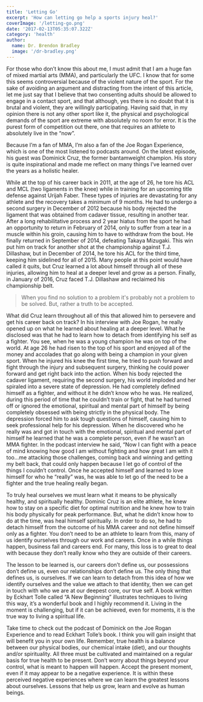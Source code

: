 ```yaml
---
title: 'Letting Go'
excerpt: 'How can letting go help a sports injury heal?'
coverImage: '/letting-go.png'
date: '2017-02-13T05:35:07.322Z'
category: 'health'
author:
  name: Dr. Brendon Bradley
  image: '/dr-bradley.png'
---
```


For those who don’t know this about me, I must admit that I am a huge fan of mixed martial arts (MMA), and particularly the UFC. I know that for some this seems controversial because of the violent nature of the sport. For the sake of avoiding an argument and distracting from the intent of this article, let me just say that I believe that two consenting adults should be allowed to engage in a contact sport, and that although, yes there is no doubt that it is brutal and violent, they are willingly participating. Having said that, in my opinion there is not any other sport like it, the physical and psychological demands of the sport are extreme with absolutely no room for error. It is the purest form of competition out there, one that requires an athlete to absolutely live in the “now”.

Because I’m a fan of MMA, I’m also a fan of the Joe Rogan Experience,  which is one of the most listened to podcasts around. On the latest episode, his guest was Dominick Cruz, the former bantamweight champion. His story is quite inspirational and made me reflect on many things I’ve learned over the years as a holistic healer.

While at the top of his career back in 2011, at the age of 26, he tore his ACL  and MCL (two ligaments in the knee) while in training for an upcoming title defense against Urijah Faber. These types of injuries are devastating for any athlete and the recovery takes a minimum of 9 months. He had to undergo a second surgery in December of 2012 because his body rejected the ligament that was obtained from cadaver tissue, resulting in another tear. After a long rehabilitative process and 2 year hiatus from the sport he had an opportunity to return in February of 2014, only to suffer from a tear in a muscle within his groin, causing him to have to withdraw from the bout. He finally returned in September of 2014, defeating Takaya Mizugaki. This win put him on track for another shot at the championship against T.J. Dillashaw, but in December of 2014, he tore his ACL for the third time, keeping him sidelined for all of 2015. Many people at this point would have called it quits, but Cruz learned a lot about himself through all of these injuries, allowing him to heal at a deeper level and grow as a person. Finally, in January of 2016, Cruz faced T.J. Dillashaw and reclaimed his championship belt.

> When you find no solution to a problem it's probably not a problem to be solved. But, rather a truth to be accepted.

What did Cruz learn throughout all of this that allowed him to persevere and get his career back on track? In his interview with Joe Rogan, he really opened up on what he learned about healing at a deeper level. What he disclosed was that he had to learn how to detach from identifying his self as a fighter. You see, when he was a young champion he was on top of the world. At age 26 he had risen to the top of his sport and enjoyed all of the money and accolades that go along with being a champion in your given sport. When he injured his knee the first time, he tried to push forward and fight through the injury and subsequent surgery, thinking he could power forward and get right back into the action. When his body rejected the cadaver ligament, requiring the second surgery, his world imploded and her spiraled into a severe state of depression. He had completely defined himself as a fighter, and without it he didn’t know who he was. He realized, during this period of time that he couldn’t train or fight, that he had turned off or ignored the emotional, spiritual and mental part of himself by being completely obsessed with being strictly in the physical body. The depression forced him to ask tough questions of himself, causing him to seek professional help for his depression. When he discovered who he really was and got in touch with the emotional, spiritual and mental part of himself he learned that he was a complete person, even if he wasn’t an MMA fighter. In the podcast interview he said, “Now I can fight with a peace of mind knowing how good I am without fighting and how great I am with it too…me attacking those challenges, coming back and winning and getting my belt back, that could only happen because I let go of control of the things I couldn’t control. Once he accepted himself and learned to love himself for who he “really” was, he was able to let go of the need to be a fighter and the true healing really began.

To truly heal ourselves we must learn what it means to be physically healthy, and spiritually healthy. Dominic Cruz is an elite athlete, he knew how to stay on a specific diet for optimal nutrition and he knew how to train his body physically for peak performance. But, what he didn’t know how to do at the time, was heal himself spiritually. In order to do so, he had to detach himself from the outcome of his MMA career and not define himself only as a fighter. You don’t need to be an athlete to learn from this, many of us identify ourselves through our work and careers. Once in a while things happen, business fail and careers end. For many, this loss is to great to deal with because they don’t really know who they are outside of their careers.

The lesson to be learned is, our careers don’t define us, our possessions don’t define us, even our relationships don’t define us. The only thing that defines us, is ourselves.  If we can learn to detach from this idea of how we identify ourselves and the value we attach to that identity, then we can get in touch with who we are at our deepest core, our true self. A book written by Eckhart Tolle called “A New Beginning” illustrates techniques to living this way, it’s a wonderful book and I highly recommend it. Living in the moment is challenging, but if it can be achieved, even for moments, it is the true way to living a spiritual life.

Take time to check out the podcast of Dominick on the Joe Rogan Experience and to read Eckhart Tolle’s book. I think you will gain insight that will benefit you in your own life. Remember, true health is a balance between our physical bodies, our chemical intake (diet), and our thoughts and/or spirituality. All three must be cultivated and maintained on a regular basis for true health to be present. Don’t worry about things beyond your control, what is meant to happen will happen. Accept the present moment, even if it may appear to be a negative experience. It is within these perceived negative experiences where we can learn the greatest lessons about ourselves. Lessons that help us grow, learn and evolve as human beings.

